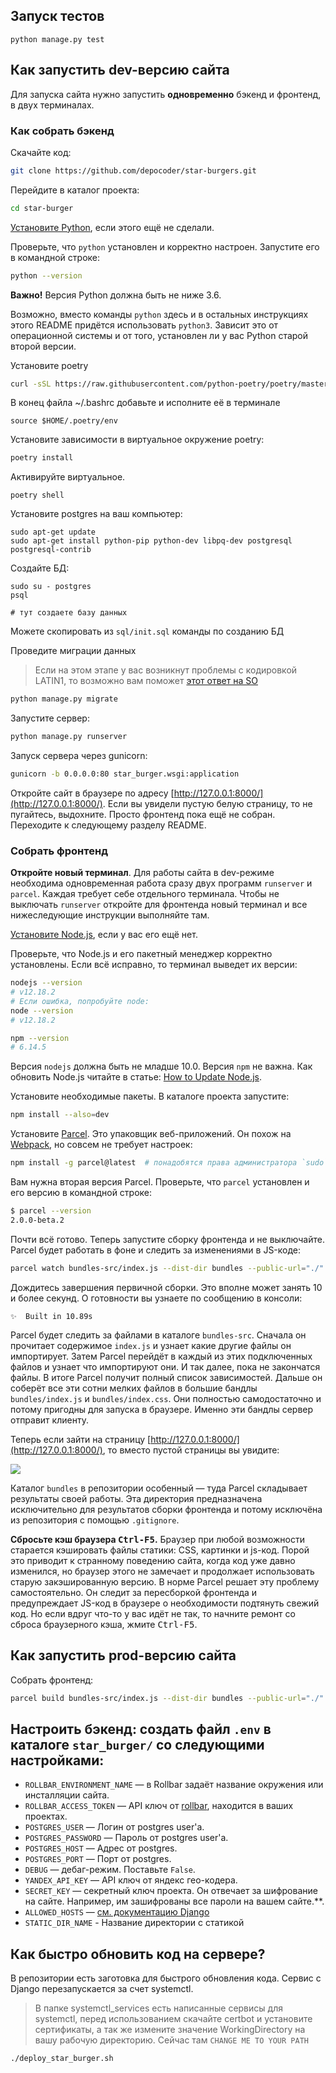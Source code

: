 ## Запуск тестов
```shell
python manage.py test
```

## Как запустить dev-версию сайта

Для запуска сайта нужно запустить **одновременно** бэкенд и фронтенд, в двух терминалах.

### Как собрать бэкенд

Скачайте код:
```sh
git clone https://github.com/depocoder/star-burgers.git
```

Перейдите в каталог проекта:
```sh
cd star-burger
```

[Установите Python](https://www.python.org/), если этого ещё не сделали.

Проверьте, что `python` установлен и корректно настроен. Запустите его в командной строке:
```sh
python --version
```
**Важно!** Версия Python должна быть не ниже 3.6.

Возможно, вместо команды `python` здесь и в остальных инструкциях этого README придётся использовать `python3`. Зависит это от операционной системы и от того, установлен ли у вас Python старой второй версии. 

Установите poetry
```sh
curl -sSL https://raw.githubusercontent.com/python-poetry/poetry/master/get-poetry.py | python3 -
```

В конец файла ~/.bashrc добавьте и исполните её в терминале
```shell
source $HOME/.poetry/env
```

Установите зависимости в виртуальное окружение poetry:
```sh
poetry install
```

Активируйте виртуальное.
```shell
poetry shell
```

Установите postgres на ваш компьютер:
```shell
sudo apt-get update
sudo apt-get install python-pip python-dev libpq-dev postgresql postgresql-contrib
```
Создайте БД:
```shell
sudo su - postgres
psql

# тут создаете базу данных
```
Можете скопировать из `sql/init.sql` команды по созданию БД


Проведите миграции данных
> Если на этом этапе у вас возникнут проблемы с кодировкой LATIN1, то возможно вам поможет [этот ответ на SO](https://stackoverflow.com/a/20857440)

```sh
python manage.py migrate
```

Запустите сервер:

```sh
python manage.py runserver
```

Запуск сервера через gunicorn:

```sh
gunicorn -b 0.0.0.0:80 star_burger.wsgi:application
```

Откройте сайт в браузере по адресу [http://127.0.0.1:8000/](http://127.0.0.1:8000/). Если вы увидели пустую белую страницу, то не пугайтесь, выдохните. Просто фронтенд пока ещё не собран. Переходите к следующему разделу README.

### Собрать фронтенд

**Откройте новый терминал**. Для работы сайта в dev-режиме необходима одновременная работа сразу двух программ `runserver` и `parcel`. Каждая требует себе отдельного терминала. Чтобы не выключать `runserver` откройте для фронтенда новый терминал и все нижеследующие инструкции выполняйте там.

[Установите Node.js](https://nodejs.org/en/), если у вас его ещё нет.

Проверьте, что Node.js и его пакетный менеджер корректно установлены. Если всё исправно, то терминал выведет их версии:

```sh
nodejs --version
# v12.18.2
# Если ошибка, попробуйте node:
node --version
# v12.18.2

npm --version
# 6.14.5
```

Версия `nodejs` должна быть не младше 10.0. Версия `npm` не важна. Как обновить Node.js читайте в статье: [How to Update Node.js](https://phoenixnap.com/kb/update-node-js-version).

Установите необходимые пакеты. В каталоге проекта запустите:

```sh
npm install --also=dev
```

Установите [Parcel](https://parceljs.org/). Это упаковщик веб-приложений. Он похож на [Webpack](https://webpack.js.org/), но совсем не требует настроек:

```sh
npm install -g parcel@latest  # понадобятся права администратора `sudo`
```

Вам нужна вторая версия Parcel. Проверьте, что `parcel` установлен и его версию в командной строке:

```sh
$ parcel --version
2.0.0-beta.2
```

Почти всё готово. Теперь запустите сборку фронтенда и не выключайте. Parcel будет работать в фоне и следить за изменениями в JS-коде:

```sh
parcel watch bundles-src/index.js --dist-dir bundles --public-url="./"
```

Дождитесь завершения первичной сборки. Это вполне может занять 10 и более секунд. О готовности вы узнаете по сообщению в консоли:

```
✨  Built in 10.89s
```

Parcel будет следить за файлами в каталоге `bundles-src`. Сначала он прочитает содержимое `index.js` и узнает какие другие файлы он импортирует. Затем Parcel перейдёт в каждый из этих подключенных файлов и узнает что импортируют они. И так далее, пока не закончатся файлы. В итоге Parcel получит полный список зависимостей. Дальше он соберёт все эти сотни мелких файлов в большие бандлы `bundles/index.js` и `bundles/index.css`. Они полностью самодостаточно и потому пригодны для запуска в браузере. Именно эти бандлы сервер отправит клиенту.

Теперь если зайти на страницу  [http://127.0.0.1:8000/](http://127.0.0.1:8000/), то вместо пустой страницы вы увидите:

![](https://i.imgur.com/AOP6G4c.png)

Каталог `bundles` в репозитории особенный — туда Parcel складывает результаты своей работы. Эта директория предназначена исключительно для результатов сборки фронтенда и потому исключёна из репозитория с помощью `.gitignore`.

**Сбросьте кэш браузера <kbd>Ctrl-F5</kbd>.** Браузер при любой возможности старается кэшировать файлы статики: CSS, картинки и js-код. Порой это приводит к странному поведению сайта, когда код уже давно изменился, но браузер этого не замечает и продолжает использовать старую закэшированную версию. В норме Parcel решает эту проблему самостоятельно. Он следит за пересборкой фронтенда и предупреждает JS-код в браузере о необходимости подтянуть свежий код. Но если вдруг что-то у вас идёт не так, то начните ремонт со сброса браузерного кэша, жмите <kbd>Ctrl-F5</kbd>.


## Как запустить prod-версию сайта

Собрать фронтенд:

```sh
parcel build bundles-src/index.js --dist-dir bundles --public-url="./"
```

## Настроить бэкенд: создать файл `.env` в каталоге `star_burger/` со следующими настройками:

- `ROLLBAR_ENVIRONMENT_NAME` — в Rollbar задаёт название окружения или инсталляции сайта.
- `ROLLBAR_ACCESS_TOKEN` — API ключ от [rollbar](https://rollbar.com/), находится в ваших проектах.
- `POSTGRES_USER` — Логин от postgres user'а.
- `POSTGRES_PASSWORD` — Пароль от postgres user'а.
- `POSTGRES_HOST` — Адрес от postgres.
- `POSTGRES_PORT` — Порт от postgres.
- `DEBUG` — дебаг-режим. Поставьте `False`.
- `YANDEX_API_KEY` — API ключ от яндекс гео-кодера.
- `SECRET_KEY` — секретный ключ проекта. Он отвечает за шифрование на сайте. Например, им зашифрованы все пароли на вашем сайте.**.
- `ALLOWED_HOSTS` — [см. документацию Django](https://docs.djangoproject.com/en/3.1/ref/settings/#allowed-hosts)
- `STATIC_DIR_NAME` - Название директории с статикой


## Как быстро обновить код на сервере?
В репозитории есть заготовка для быстрого обновления кода. Сервис с Django перезапускается за счет systemctl.
> В папке systemctl_services есть написанные сервисы для systemctl, перед использованием скачайте certbot и установите сертификаты, а так же измените значение WorkingDirectory на вашу рабочую директорию. Сейчас там `CHANGE ME TO YOUR PATH` 

```shell
./deploy_star_burger.sh
```
